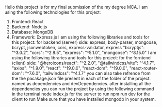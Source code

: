 Hello this project is for my final submission of the my degree MCA. I am using the following technologies for this project:
1. Frontend: React
2. Backend: Node.js
3. Database: MongoDB
4. Framework: Express.js
I am using the following libraries and tools for this project:
for backend (server) side: express, body-parser, mongoose, bcrypt, jsonwebtoken, cors, express-validator, express
    "bcryptjs": "^3.0.2",
    "cors": "^2.8.5",
    "express": "^5.1.0",
    "mongoose": "^8.15.0"
    I am using the following libraries and tools for this project:
    for the forntend (client) side: 
     "@heroicons/react": "^2.2.0",
    "@tailwindcss/vite": "^4.1.7",
    "axios": "^1.9.0",
    "react": "^19.0.0",
    "react-dom": "^19.0.0",
    "react-router-dom": "^7.6.0",
    "tailwindcss": "^4.1.7"
    you can also take refrence from the the pacakage.json file present in each of the folder of the project. named as dependencies and devDependencies.
    after installing all the dependencies you can run the project by using the following command in the terminal
    node index.js for the server to run
    npm run dev for the client to run
    Make sure that you have installed mongodb in your system.
    
    

